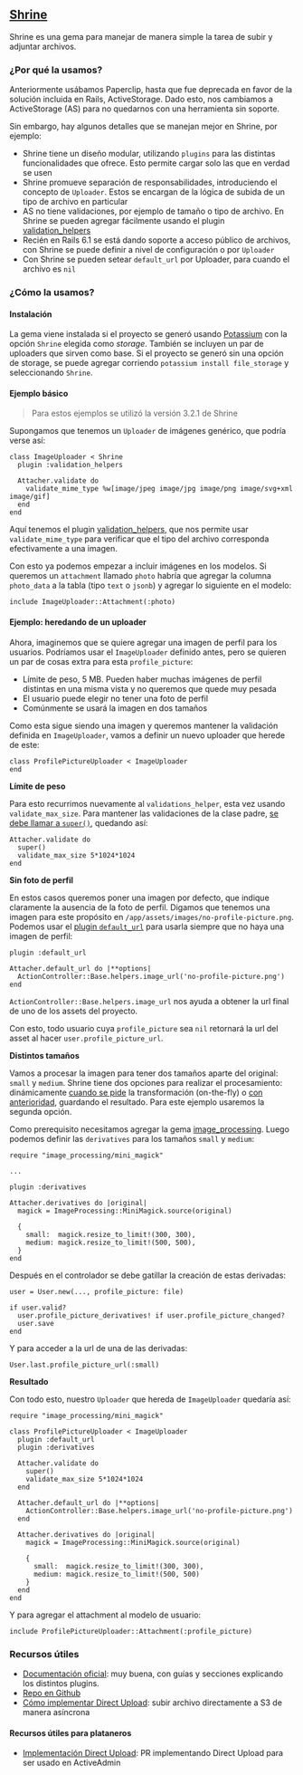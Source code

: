 ## [Shrine](https://github.com/shrinerb/shrine)

Shrine es una gema para manejar de manera simple la tarea de subir y adjuntar archivos.

### ¿Por qué la usamos?

Anteriormente usábamos Paperclip, hasta que fue deprecada en favor de la solución incluida en Rails, ActiveStorage. Dado esto, nos cambiamos a ActiveStorage (AS) para no quedarnos con una herramienta sin soporte.

Sin embargo, hay algunos detalles que se manejan mejor en Shrine, por ejemplo:
- Shrine tiene un diseño modular, utilizando `plugins` para las distintas funcionalidades que ofrece. Esto permite cargar solo las que en verdad se usen
- Shrine promueve separación de responsabilidades, introduciendo el concepto de `Uploader`. Estos se encargan de la lógica de subida de un tipo de archivo en particular
- AS no tiene validaciones, por ejemplo de tamaño o tipo de archivo. En Shrine se pueden agregar fácilmente usando el plugin [validation_helpers](https://shrinerb.com/docs/plugins/validation_helpers)
- Recién en Rails 6.1 se está dando soporte a acceso público de archivos, con Shrine se puede definir a nivel de configuración o por `Uploader`
- Con Shrine se pueden setear `default_url` por Uploader, para cuando el archivo es `nil`

### ¿Cómo la usamos?

#### Instalación

La gema viene instalada si el proyecto se generó usando [Potassium](https://github.com/platanus/potassium) con la opción `Shrine` elegida como _storage_. También se incluyen un par de uploaders que sirven como base. Si el proyecto se generó sin una opción de storage, se puede agregar corriendo `potassium install file_storage` y seleccionando `Shrine`.

#### Ejemplo básico

> Para estos ejemplos se utilizó la versión 3.2.1 de Shrine

Supongamos que tenemos un `Uploader` de imágenes genérico, que podría verse así:

```
class ImageUploader < Shrine
  plugin :validation_helpers

  Attacher.validate do
    validate_mime_type %w[image/jpeg image/jpg image/png image/svg+xml image/gif]
  end
end
```
Aquí tenemos el plugin [validation_helpers](https://shrinerb.com/docs/plugins/validation_helpers), que nos permite usar `validate_mime_type` para verificar que el tipo del archivo corresponda efectivamente a una imagen.

Con esto ya podemos empezar a incluir imágenes en los modelos. Si queremos un `attachment` llamado `photo` habría que agregar la columna `photo_data` a la tabla (tipo `text` o `jsonb`) y agregar lo siguiente en el modelo:

```
include ImageUploader::Attachment(:photo)
```

#### Ejemplo: heredando de un uploader
Ahora, imaginemos que se quiere agregar una imagen de perfil para los usuarios. Podríamos usar el `ImageUploader` definido antes, pero se quieren un par de cosas extra para esta `profile_picture`:

- Límite de peso, 5 MB. Pueden haber muchas imágenes de perfil distintas en una misma vista y no queremos que quede muy pesada
- El usuario puede elegir no tener una foto de perfil
- Comúnmente se usará la imagen en dos tamaños

Como esta sigue siendo una imagen y queremos mantener la validación definida en `ImageUploader`, vamos a definir un nuevo uploader que herede de este:

```
class ProfilePictureUploader < ImageUploader
end
```

**Límite de peso**

Para esto recurrimos nuevamente al `validations_helper`, esta vez usando `validate_max_size`. Para mantener las validaciones de la clase padre, [se debe llamar a `super()`](https://shrinerb.com/docs/plugins/validation#inheritance), quedando así:

```
Attacher.validate do
  super()
  validate_max_size 5*1024*1024
end
```

**Sin foto de perfil**

En estos casos queremos poner una imagen por defecto, que indique claramente la ausencia de la foto de perfil. Digamos que tenemos una imagen para este propósito en `/app/assets/images/no-profile-picture.png`. Podemos usar el [plugin `default_url`](https://shrinerb.com/docs/plugins/default_url) para usarla siempre que no haya una imagen de perfil:

```
plugin :default_url

Attacher.default_url do |**options|
  ActionController::Base.helpers.image_url('no-profile-picture.png')
end
```
`ActionController::Base.helpers.image_url` nos ayuda a obtener la url final de uno de los assets del proyecto.

Con esto, todo usuario cuya `profile_picture` sea `nil` retornará la url del asset al hacer `user.profile_picture_url`.

**Distintos tamaños**

Vamos a procesar la imagen para tener dos tamaños aparte del original: `small` y `medium`. Shrine tiene dos opciones para realizar el procesamiento: dinámicamente [cuando se pide](https://shrinerb.com/docs/plugins/derivation_endpoint) la transformación (on-the-fly) o [con anterioridad](https://shrinerb.com/docs/plugins/derivatives), guardando el resultado. Para este ejemplo usaremos la segunda opción.

Como prerequisito necesitamos agregar la gema [image_processing](https://github.com/janko/image_processing). Luego podemos definir las `derivatives` para los tamaños `small` y `medium`:

```
require "image_processing/mini_magick"

...

plugin :derivatives

Attacher.derivatives do |original|
  magick = ImageProcessing::MiniMagick.source(original)

  { 
    small:  magick.resize_to_limit!(300, 300),
    medium: magick.resize_to_limit!(500, 500),
  }
end
```

Después en el controlador se debe gatillar la creación de estas derivadas:

```
user = User.new(..., profile_picture: file)

if user.valid?
  user.profile_picture_derivatives! if user.profile_picture_changed?
  user.save
end
```

Y para acceder a la url de una de las derivadas:

```
User.last.profile_picture_url(:small)
```

**Resultado**

Con todo esto, nuestro `Uploader` que hereda de `ImageUploader` quedaría así:

```
require "image_processing/mini_magick"

class ProfilePictureUploader < ImageUploader
  plugin :default_url
  plugin :derivatives

  Attacher.validate do
    super()
    validate_max_size 5*1024*1024
  end

  Attacher.default_url do |**options|
    ActionController::Base.helpers.image_url('no-profile-picture.png')
  end

  Attacher.derivatives do |original|
    magick = ImageProcessing::MiniMagick.source(original)

    {
      small:  magick.resize_to_limit!(300, 300),
      medium: magick.resize_to_limit!(500, 500)
    }
  end
end
```

Y para agregar el attachment al modelo de usuario:

```
include ProfilePictureUploader::Attachment(:profile_picture)
```

### Recursos útiles
- [Documentación oficial](https://shrinerb.com/): muy buena, con guías y secciones explicando los distintos plugins.
- [Repo en Github](https://github.com/shrinerb/shrine)
- [Cómo implementar Direct Upload](https://github.com/shrinerb/shrine/wiki/Adding-Direct-S3-Uploads): subir archivo directamente a S3 de manera asíncrona

#### Recursos útiles para plataneros
- [Implementación Direct Upload](https://github.com/platanus/gret/pull/22): PR implementando Direct Upload para ser usado en ActiveAdmin
